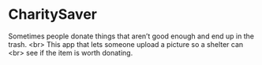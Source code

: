 # CharitySaver
Sometimes people donate things that aren’t good enough and end up in the trash. &lt;br> This app that lets someone upload a picture so a shelter can  &lt;br> see if the item is worth donating.
